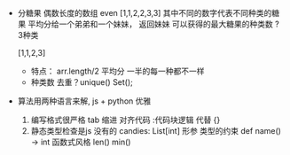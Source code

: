 - 分糖果
  偶数长度的数组 even [1,1,2,2,3,3]
  其中不同的数字代表不同种类的糖果
  平均分给一个弟弟和一个妹妹， 返回妹妹
  可以获得的最大糖果的种类数 ?
  3种类 

  [1,1,2,3]

  - 特点： arr.length/2  平均分 一半的每一种都不一样
  - 种类数 去重？unique()  Set();

- 算法用两种语言来解, js + python 
  优雅
  1. 编写格式很严格
    tab 缩进 对齐代码   :代码块逻辑  代替 {}
  2. 静态类型检查是js 没有的
    candies: List[int]  形参  类型的约束
    def name() -> int
    函数式风格  len()  min()
